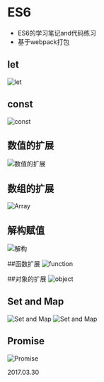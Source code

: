 # ES6    
* ES6的学习笔记and代码练习     
* 基于webpack打包

## let     

![let](./Note/let.jpg)    

## const
![const](./Note/const.jpg)

## 数值的扩展    
![数值的扩展](./Note/number.jpg)

## 数组的扩展
![Array](./Note/Array.jpg)

## 解构赋值
![解构](./Note/jiegou.jpg)

##函数扩展
![function](./Note/function.jpg)

##对象的扩展
![object](./Note/object.jpg)

## Set and Map
![Set and Map](./Note/set.jpg)
![Set and Map](./Note/map.jpg)

## Promise
![Promise](./Note/promise.jpg)


2017.03.30
